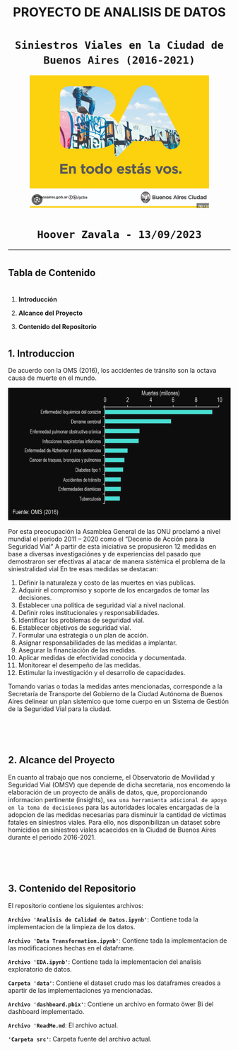 
# <h1 align=center> **PROYECTO DE ANALISIS DE DATOS** </h1>

# <h1 align=center>**`Siniestros Viales en la Ciudad de Buenos Aires (2016-2021)`**</h1>

<p align="center">
    <img src="src/BA_ciudad.PNG"  height=300>
    
</p>

# <h1 align=center>**`Hoover Zavala - 13/09/2023`**</h1>

<hr>  

#

## Tabla de Contenido
#
1. **Introducción**

2. **Alcance del Proyecto**

3. **Contenido del Repositorio**

#
#


## **1. Introduccion**

De acuerdo con la OMS (2016), los accidentes de tránsito son la octava causa de muerte en el mundo.  
  
<img src="src/MUERTES OMS.png"  height=300>  <br>
  
  

Por esta preocupación la Asamblea General de las ONU proclamó a nivel mundial el periodo 2011 – 2020 como el “Decenio de Acción para la Seguridad Vial”
A partir de esta iniciativa se propusieron 12 medidas en base a diversas investigaciónes y de experiencias del pasado que demostraron ser efectivas al atacar de manera sistémica el problema de la siniestralidad vial
En tre esas medidas se destacan: 

1.  Definir la naturaleza y costo de las muertes en vias publicas.
2.  Adquirir el compromiso y soporte de los encargados de tomar las decisiones.
3.  Establecer una política de seguridad vial a nivel nacional.
4.  Definir roles institucionales y responsabilidades.
5.  Identificar los problemas de seguridad vial.
6.  Establecer objetivos de seguridad vial.
7.  Formular una estrategia o un plan de acción.
8.  Asignar responsabilidades de las medidas a implantar.
9.  Asegurar la financiación de las medidas.
10. Aplicar medidas de efectividad conocida y documentada.
11. Monitorear el desempeño de las medidas.
12. Estimular la investigación y el desarrollo de capacidades.

Tomando varias o todas la medidas antes mencionadas, corresponde a la Secretaría de Transporte del Gobierno de la Ciudad Autónoma de Buenos Aires delinear un plan sistemico que tome cuerpo en un Sistema de Gestión de la Seguridad Vial para la  ciudad.
#
<br>

#
## **2. Alcance del Proyecto**


En cuanto al trabajo que nos concierne, el Observatorio de Movilidad y Seguridad Vial (OMSV) que depende de dicha secretaria, nos encomendo la elaboración de un proyecto de anális de datos, que, proporcionando informacion pertinente (insights), `sea una herramienta adicional de apoyo en la toma de decisiones` para las autoridades locales encargadas de la adopcion de las medidas necesarias para disminuir la cantidad de víctimas fatales en siniestros viales. 
Para ello, nos disponibilizan un dataset sobre homicidios en siniestros viales acaecidos en la Ciudad de Buenos Aires durante el periodo 2016-2021.
#
<br>

#
## 3. **Contenido del Repositorio**
El repositorio contiene los siguientes archivos:  



**`Archivo 'Analisis de Calidad de Datos.ipynb'`**: Contiene toda la implementacion de la limpieza de los datos.

**`Archivo 'Data Transformation.ipynb'`**: Contiene tada la implementacion de las modificaciones hechas en el dataframe.

**`Archivo 'EDA.ipynb'`**: Contiene tada la implementacion del analisis exploratorio de datos.

**`Carpeta 'data'`**: Contiene el dataset crudo mas los dataframes creados a apartir de las implementaciones ya mencionadas.

**`Archivo 'dashboard.pbix'`**: Contiene un archivo en formato öwer Bi del dashboard implementado.

**`Archivo 'ReadMe.md`**: El archivo actual.

**`'Carpeta src'`**: Carpeta fuente del archivo actual.

